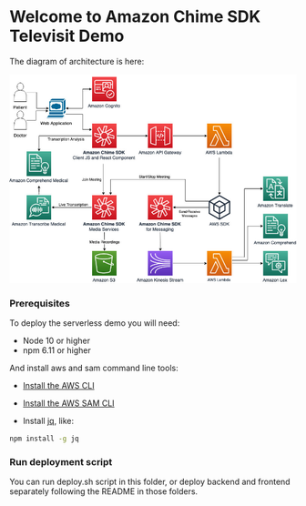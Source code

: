 # Welcome to Amazon Chime SDK Televisit Demo

The diagram of architecture is here:

![arch](images/chime-sdk-telemedicine.jpg)

### Prerequisites

To deploy the serverless demo you will need:

- Node 10 or higher
- npm 6.11 or higher

And install aws and sam command line tools:

* [Install the AWS CLI](https://docs.aws.amazon.com/cli/latest/userguide/install-cliv1.html)
* [Install the AWS SAM CLI](https://docs.aws.amazon.com/serverless-application-model/latest/developerguide/serverless-sam-cli-install.html)

* Install [jq](https://stedolan.github.io/jq/), like:
```bash
npm install -g jq
```

### Run deployment script

You can run deploy.sh script in this folder, or deploy backend and frontend separately following the README in those folders.

